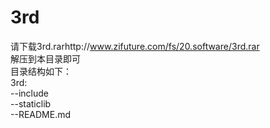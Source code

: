 # 3rd
请下载3rd.rarhttp://www.zifuture.com/fs/20.software/3rd.rar<br/>
解压到本目录即可<br/>
目录结构如下：<br/>
3rd:<br/>
   --include<br/>
   --staticlib<br/>
   --README.md<br/>